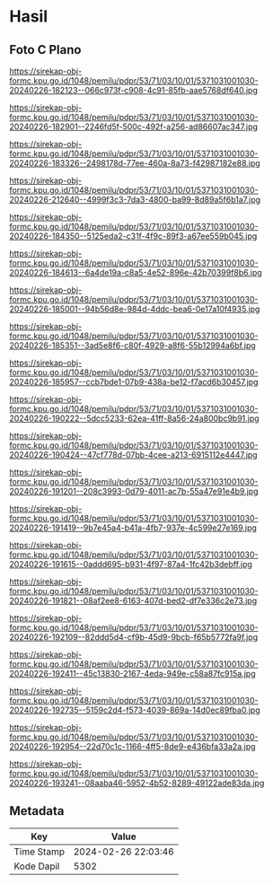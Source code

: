 # Hasil

## Foto C Plano

https://sirekap-obj-formc.kpu.go.id/1048/pemilu/pdpr/53/71/03/10/01/5371031001030-20240226-182123--066c973f-c908-4c91-85fb-aae5768df640.jpg

https://sirekap-obj-formc.kpu.go.id/1048/pemilu/pdpr/53/71/03/10/01/5371031001030-20240226-182901--2246fd5f-500c-492f-a256-ad86607ac347.jpg

https://sirekap-obj-formc.kpu.go.id/1048/pemilu/pdpr/53/71/03/10/01/5371031001030-20240226-183326--2498178d-77ee-460a-8a73-f42987182e88.jpg

https://sirekap-obj-formc.kpu.go.id/1048/pemilu/pdpr/53/71/03/10/01/5371031001030-20240226-212640--4999f3c3-7da3-4800-ba99-8d89a5f6b1a7.jpg

https://sirekap-obj-formc.kpu.go.id/1048/pemilu/pdpr/53/71/03/10/01/5371031001030-20240226-184350--5125eda2-c31f-4f9c-89f3-a67ee559b045.jpg

https://sirekap-obj-formc.kpu.go.id/1048/pemilu/pdpr/53/71/03/10/01/5371031001030-20240226-184613--6a4de19a-c8a5-4e52-896e-42b70399f8b6.jpg

https://sirekap-obj-formc.kpu.go.id/1048/pemilu/pdpr/53/71/03/10/01/5371031001030-20240226-185001--94b56d8e-984d-4ddc-bea6-0e17a10f4935.jpg

https://sirekap-obj-formc.kpu.go.id/1048/pemilu/pdpr/53/71/03/10/01/5371031001030-20240226-185351--3ad5e8f6-c80f-4929-a8f6-55b12994a6bf.jpg

https://sirekap-obj-formc.kpu.go.id/1048/pemilu/pdpr/53/71/03/10/01/5371031001030-20240226-185957--ccb7bde1-07b9-438a-be12-f7acd6b30457.jpg

https://sirekap-obj-formc.kpu.go.id/1048/pemilu/pdpr/53/71/03/10/01/5371031001030-20240226-190222--5dcc5233-62ea-41ff-8a56-24a800bc9b91.jpg

https://sirekap-obj-formc.kpu.go.id/1048/pemilu/pdpr/53/71/03/10/01/5371031001030-20240226-190424--47cf778d-07bb-4cee-a213-6915112e4447.jpg

https://sirekap-obj-formc.kpu.go.id/1048/pemilu/pdpr/53/71/03/10/01/5371031001030-20240226-191201--208c3993-0d79-4011-ac7b-55a47e91e4b9.jpg

https://sirekap-obj-formc.kpu.go.id/1048/pemilu/pdpr/53/71/03/10/01/5371031001030-20240226-191419--9b7e45a4-b41a-4fb7-937e-4c599e27e169.jpg

https://sirekap-obj-formc.kpu.go.id/1048/pemilu/pdpr/53/71/03/10/01/5371031001030-20240226-191615--0addd695-b931-4f97-87a4-1fc42b3debff.jpg

https://sirekap-obj-formc.kpu.go.id/1048/pemilu/pdpr/53/71/03/10/01/5371031001030-20240226-191821--08af2ee8-6163-407d-bed2-df7e336c2e73.jpg

https://sirekap-obj-formc.kpu.go.id/1048/pemilu/pdpr/53/71/03/10/01/5371031001030-20240226-192109--82ddd5d4-cf9b-45d9-9bcb-f65b5772fa9f.jpg

https://sirekap-obj-formc.kpu.go.id/1048/pemilu/pdpr/53/71/03/10/01/5371031001030-20240226-192411--45c13830-2167-4eda-949e-c58a87fc915a.jpg

https://sirekap-obj-formc.kpu.go.id/1048/pemilu/pdpr/53/71/03/10/01/5371031001030-20240226-192735--5159c2d4-f573-4039-869a-14d0ec89fba0.jpg

https://sirekap-obj-formc.kpu.go.id/1048/pemilu/pdpr/53/71/03/10/01/5371031001030-20240226-192954--22d70c1c-1166-4ff5-8de9-e436bfa33a2a.jpg

https://sirekap-obj-formc.kpu.go.id/1048/pemilu/pdpr/53/71/03/10/01/5371031001030-20240226-193241--08aaba46-5952-4b52-8289-49122ade83da.jpg


## Metadata

| Key        | Value               |
| ---------- | ------------------- |
| Time Stamp | 2024-02-26 22:03:46 |
| Kode Dapil | 5302                |



